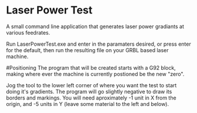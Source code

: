 # Laser Power Test
A small command line application that generates laser power gradiants at various feedrates.

Run LaserPowerTest.exe and enter in the paramaters desired, or press enter for the default, then run the resulting file on your GRBL based laser machine.

#Positioning
The program that will be created starts with a G92 block, making where ever the machine is currently postioned be the new "zero".

Jog the tool to the lower left corner of where you want the test to start doing it's gradients. The program will go slightly negative to draw its borders and markings. You will need aproximately -1 unit in X from the origin, and -5 units in Y (leave some material to the left and below).